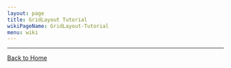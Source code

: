 ```yaml
---
layout: page
title: GridLayout Tutorial
wikiPageName: GridLayout-Tutorial
menu: wiki
---
```



***
[Back to Home]({{site.baseurl}}/eclipse.tutorial/wiki/)